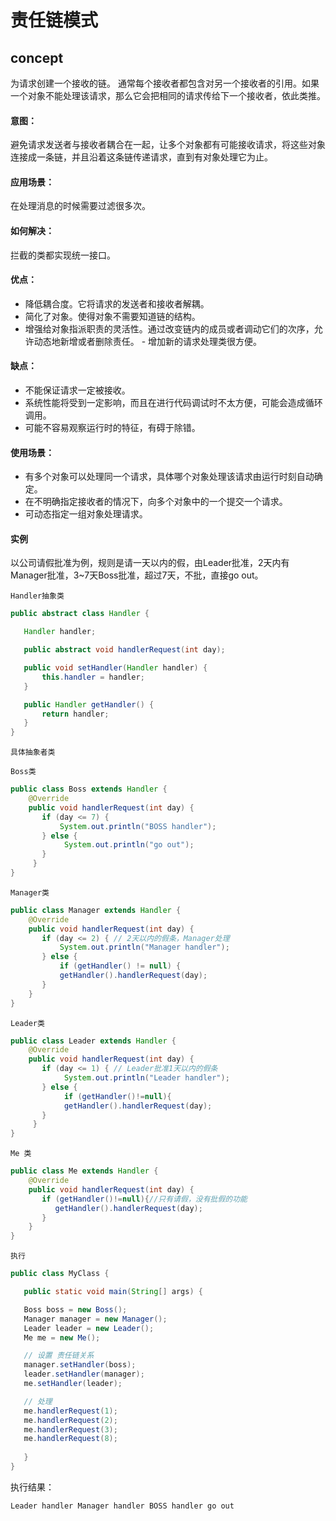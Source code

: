 # 责任链模式 

## concept 
为请求创建一个接收的链。
通常每个接收者都包含对另一个接收者的引用。如果一个对象不能处理该请求，那么它会把相同的请求传给下一个接收者，依此类推。

#### 意图：
避免请求发送者与接收者耦合在一起，让多个对象都有可能接收请求，将这些对象连接成一条链，并且沿着这条链传递请求，直到有对象处理它为止。

####  应用场景：
在处理消息的时候需要过滤很多次。

#### 如何解决：
拦截的类都实现统一接口。

#### 优点：
- 降低耦合度。它将请求的发送者和接收者解耦。
- 简化了对象。使得对象不需要知道链的结构。 
- 增强给对象指派职责的灵活性。通过改变链内的成员或者调动它们的次序，允许动态地新增或者删除责任。 - 增加新的请求处理类很方便。

#### 缺点： 

- 不能保证请求一定被接收。 
- 系统性能将受到一定影响，而且在进行代码调试时不太方便，可能会造成循环调用。
- 可能不容易观察运行时的特征，有碍于除错。

#### 使用场景：
- 有多个对象可以处理同一个请求，具体哪个对象处理该请求由运行时刻自动确定。
- 在不明确指定接收者的情况下，向多个对象中的一个提交一个请求。
- 可动态指定一组对象处理请求。

#### 实例
以公司请假批准为例，规则是请一天以内的假，由Leader批准，2天内有Manager批准，3~7天Boss批准，超过7天，不批，直接go out。

`Handler抽象类`

```java
public abstract class Handler {

   Handler handler;

   public abstract void handlerRequest(int day);

   public void setHandler(Handler handler) {
       this.handler = handler;
   }

   public Handler getHandler() {
       return handler;
   }
}
```

`具体抽象者类`

`Boss类`

```java
public class Boss extends Handler {
    @Override
    public void handlerRequest(int day) {
       if (day <= 7) {
           System.out.println("BOSS handler");
       } else {
            System.out.println("go out");
       }
     }
}
```

`Manager类`

```java
public class Manager extends Handler {
    @Override
    public void handlerRequest(int day) {
       if (day <= 2) { // 2天以内的假条，Manager处理
           System.out.println("Manager handler");
       } else {
           if (getHandler() != null) {
           getHandler().handlerRequest(day);
       }
    }
}
```

`Leader类`

```java
public class Leader extends Handler {
    @Override
    public void handlerRequest(int day) {
       if (day <= 1) { // Leader批准1天以内的假条
            System.out.println("Leader handler");
       } else {
            if (getHandler()!=null){
            getHandler().handlerRequest(day);
       }
     }
}
```

`Me 类`

```java
public class Me extends Handler {
    @Override
    public void handlerRequest(int day) {
       if (getHandler()!=null){//只有请假，没有批假的功能
          getHandler().handlerRequest(day);
       }
    }
}
```

`执行`

```java
public class MyClass {

   public static void main(String[] args) {

   Boss boss = new Boss();
   Manager manager = new Manager();
   Leader leader = new Leader();
   Me me = new Me();

   // 设置 责任链关系
   manager.setHandler(boss);
   leader.setHandler(manager);
   me.setHandler(leader);

   // 处理
   me.handlerRequest(1);
   me.handlerRequest(2);
   me.handlerRequest(3);
   me.handlerRequest(8);
   
   }
}
```

执行结果：

```shell
Leader handler Manager handler BOSS handler go out
```



